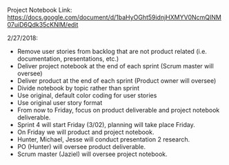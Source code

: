 Project Notebook Link:
https://docs.google.com/document/d/1baHyOGht59idnjHXMYV0NcmQINM07uiD6Qdk35cKNlM/edit


2/27/2018:
- Remove user stories from backlog that are not product related (i.e. documentation, presentations, etc.)
- Deliver project notebook at the end of each sprint (Scrum master will oversee)
- Deliver product at the end of each sprint (Product owner will oversee)
- Divide notebook by topic rather than sprint
- Use original, default color coding for user stories
- Use original user story format
- From now to Friday, focus on product deliverable and project notebook deliverable.
- Sprint 4 will start Friday (3/02), planning will take place Friday.
- On Friday we will product and project notebook.
- Hunter, Michael, Jesse will conduct presentation 2 research.
- PO (Hunter) will oversee product deliverable.
- Scrum master (Jaziel) will oversee project notebook.